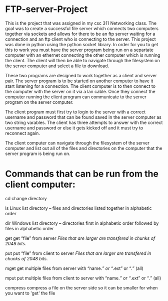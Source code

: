 # FTP-server-Project
This is the project that was assigned in my csc 311 Networking class. The goal was to create a successful file server which connects two computers together via sockets and allows for there to be an ftp server waiting for a connection and an ftp client who is connecting to the server. This project was done in python using the python socket library. In order for you to get this to work you must have the server program being run on a separtate computer with an ethernet connecting the other computer which is running the client. The client will then be able to navigate through the filesystem on the server computer and select a file  to download.

These two programs are designed to work together as a client and server pair. The server program is to be started on another computer to have it start listening for a connection. The client computer is to then connect to the computer with the server on it via a lan cable. Once they connect the computer running the client program can communicate to the server program on the server computer.

The client program must first try to login to the server with a correct username and password that can be found saved in the server computer as two string varables. The client has three attempts to answer with the correct username and password or else it gets kicked off and it must try to reconnect again.

The client computer can navigate through the filesystem of the server computer and list out all of the files and directories on the computer that the server program is being run on.

# Commands that can be run from the client computer:

cd
 change directory
 
ls
 Linux list directory – files and directories listed together in alphabetic order

dir
 Windows list directory – directories first in alphabetic order followed by files in alphabetic order

get
  get “file” from server
  *Files that are larger are transfered in chunks of 2048 bits.*

put
  put “file” from client to server
  *Files that are larger are transfered in chunks of 2048 bits.*

mget
  get multiple files from server with “name.*” or “*.ext” or “*.*” (all)

mput
  put multiple files from client to server with “name.*” or “*.ext” or “*.*” (all)

compress
  compress a file on the server side so it can be smaller for when you want to 'get' the file

